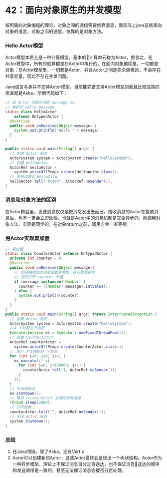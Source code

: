 # 42：面向对象原生的并发模型

按照面向对象编程的理论，对象之间的通信需要依靠消息，而实际上java这些面向对象的语言，对象之间的通信，依靠的是对象方法。

### Hello Actor模型
Actor模型本质上是一种计算模型，基本的计算单元称为Actor，换言之，在Actor模型中，所有的就算都是在Actor中执行的。在面向对象编程里，一切都是对象；在Actor模型里，一切都是Actor，并且Actor之间是完全隔离的，不会存在共享变量，因此不存在并发问题。

Java语言本身并不支持Actor模型，目前能完备支持Actor模型的而且比较成熟的类库就是Akka。示例代码如下：

```Java
// 该 Actor 当收到消息 message 后，
// 会打印 Hello message
static class HelloActor
    extends UntypedActor {
  @Override
  public void onReceive(Object message) {
    System.out.println("Hello " + message);
  }
}

public static void main(String[] args) {
  // 创建 Actor 系统
  ActorSystem system = ActorSystem.create("HelloSystem");
  // 创建 HelloActor
  ActorRef helloActor =
    system.actorOf(Props.create(HelloActor.class));
  // 发送消息给 HelloActor
  helloActor.tell("Actor", ActorRef.noSender());
}
```
### 消息和对象方法的区别

在Actor模型里，发送消息仅仅是把消息发出去而已，接收消息的Actor在接收消息后，也不一定会立即处理，也就是Actor中的消息机制是完全异步的。而调用对象方法，实际是同步的，在对象return之前，调用方会一直等待。

### 用Actor实现累加器
```Java
// 累加器
static class CounterActor extends UntypedActor {
  private int counter = 0;
  @Override
  public void onReceive(Object message){
    // 如果接收到的消息是数字类型，执行累加操作，
    // 否则打印 counter 的值
    if (message instanceof Number) {
      counter += ((Number) message).intValue();
    } else {
      System.out.println(counter);
    }
  }
}
public static void main(String[] args) throws InterruptedException {
  // 创建 Actor 系统
  ActorSystem system = ActorSystem.create("HelloSystem");
  //4 个线程生产消息
  ExecutorService es = Executors.newFixedThreadPool(4);
  // 创建 CounterActor
  ActorRef counterActor =
    system.actorOf(Props.create(CounterActor.class));
  // 生产 4*100000 个消息
  for (int i=0; i<4; i++) {
    es.execute(()->{
      for (int j=0; j<100000; j++) {
        counterActor.tell(1, ActorRef.noSender());
      }
    });
  }
  // 关闭线程池
  es.shutdown();
  // 等待 CounterActor 处理完所有消息
  Thread.sleep(1000);
  // 打印结果
  counterActor.tell("", ActorRef.noSender());
  // 关闭 Actor 系统
  system.shutdown();
}
```

### 总结
1. 在Java领域，除了Akka，还有Vert.x
2. Actor可以创建新的Actor，这些Actor最终会呈现出一个树状结构。Actor作为一种异步模型，理论上不保证消息百分之百送达，也不保证消息送达的顺序和发送顺序是一致的，甚至无法保证消息会被百分百处理。
